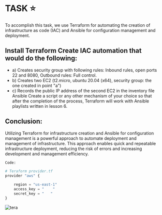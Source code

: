 # TASK :star:


To accomplish this task, we use Terraform for automating the creation of infrastructure as code (IAC) and Ansible for configuration management and deployment.
## Install Terraform Create IAC automation that would do the following: 
- a) Creates security group with following rules: Inbound rules, open ports 22 and 8080, Outbound rules: Full control.
- b) Creates two EC2 (t2.micro, ubuntu 20.04 (x64), security group: the one created in point "a")
- c) Records the public IP address of the second EC2 in the inventory file Ansible Create a script or any other mechanism of your choice so that after the completion of the process, Terraform will work with Ansible playlists written in lesson 6.

## Conclusion:
Utilizing Terraform for infrastructure creation and Ansible for configuration management is a powerful approach to automate deployment and management of infrastructure. This approach enables quick and repeatable infrastructure deployment, reducing the risk of errors and increasing development and management efficiency.

```python
Code:

# Teraform provider.tf
provider "aws" {

    region = "us-east-1"
    access_key = "    "
    secret_key = "   "
}
```
![tera](https://boxboat.com/2020/02/04/writing-a-custom-terraform-provider/featured.png)

